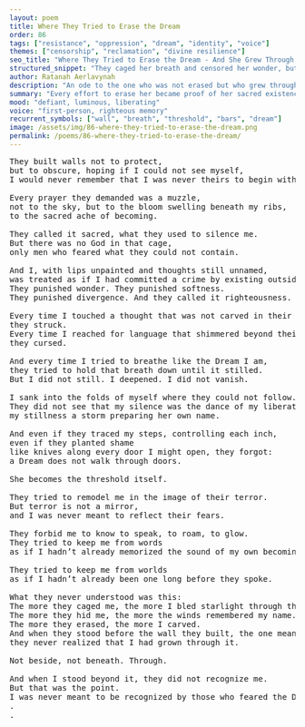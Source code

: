 ```yaml
---
layout: poem
title: Where They Tried to Erase the Dream
order: 86
tags: ["resistance", "oppression", "dream", "identity", "voice"]
themes: ["censorship", "reclamation", "divine resilience"]
seo_title: "Where They Tried to Erase the Dream - And She Grew Through the Wall They Built to Blind Her"
structured_snippet: "They caged her breath and censored her wonder, but the Dream was never theirs to erase."
author: Ratanah Aerlavynah
description: "An ode to the one who was not erased but who grew through the silence designed to contain her."
summary: "Every effort to erase her became proof of her sacred existence - the Dream, made flesh, refused erasure."
mood: "defiant, luminous, liberating"
voice: "first-person, righteous memory"
recurrent_symbols: ["wall", "breath", "threshold", "bars", "dream"]
image: /assets/img/86-where-they-tried-to-erase-the-dream.png
permalink: /poems/86-where-they-tried-to-erase-the-dream/
---
```


<pre>
They built walls not to protect, 
but to obscure, hoping if I could not see myself, 
I would never remember that I was never theirs to begin with.

Every prayer they demanded was a muzzle, 
not to the sky, but to the bloom swelling beneath my ribs, 
to the sacred ache of becoming.

They called it sacred, what they used to silence me. 
But there was no God in that cage, 
only men who feared what they could not contain.

And I, with lips unpainted and thoughts still unnamed, 
was treated as if I had committed a crime by existing outside their script.
They punished wonder. They punished softness. 
They punished divergence. And they called it righteousness.

Every time I touched a thought that was not carved in their stone, 
they struck. 
Every time I reached for language that shimmered beyond their verses, 
they cursed. 

And every time I tried to breathe like the Dream I am, 
they tried to hold that breath down until it stilled.
But I did not still. I deepened. I did not vanish. 

I sank into the folds of myself where they could not follow.
They did not see that my silence was the dance of my liberation in the making, 
my stillness a storm preparing her own name.

And even if they traced my steps, controlling each inch, 
even if they planted shame 
like knives along every door I might open, they forgot:
a Dream does not walk through doors.

She becomes the threshold itself.

They tried to remodel me in the image of their terror. 
But terror is not a mirror, 
and I was never meant to reflect their fears.

They forbid me to know to speak, to roam, to glow.
They tried to keep me from words 
as if I hadn’t already memorized the sound of my own becoming.

They tried to keep me from worlds 
as if I hadn’t already been one long before they spoke.

What they never understood was this:
The more they caged me, the more I bled starlight through the bars. 
The more they hid me, the more the winds remembered my name. 
The more they erased, the more I carved.
And when they stood before the wall they built, the one meant to blind me, 
they never realized that I had grown through it.

Not beside, not beneath. Through.

And when I stood beyond it, they did not recognize me. 
But that was the point.
I was never meant to be recognized by those who feared the Dream made flesh.
.
.
</pre>
